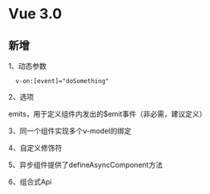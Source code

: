 # Vue 3.0

## 新增

1、动态参数

```vue
  v-on:[event]="doSomething"
```

2、选项

emits，用于定义组件内发出的$emit事件（非必需，建议定义）

3、同一个组件实现多个v-model的绑定

4、自定义修饰符

5、异步组件提供了defineAsyncComponent方法

6、组合式Api